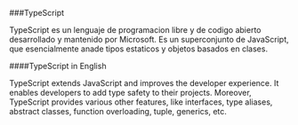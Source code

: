 ###TypeScript







TypeScript es un lenguaje de programacion libre y de codigo abierto desarrollado y mantenido por Microsoft. Es un superconjunto de JavaScript, que esencialmente anade tipos estaticos y objetos basados en clases.







####TypeScript in English



TypeScript extends JavaScript and improves the developer experience. It enables developers to add type safety to their projects. Moreover, TypeScript provides various other features, like interfaces, type aliases, abstract classes, function overloading, tuple, generics, etc.